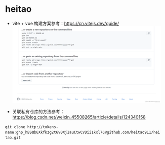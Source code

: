 # heitao


- vite + vue 构建方案参考：https://cn.vitejs.dev/guide/
![Alt text](image.png)


- 关联私有仓库的方法参考：https://blog.csdn.net/weixin_45508265/article/details/124340158  

`` git clone http://tokens-name: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@github.com/heitao911/heitao.git ``